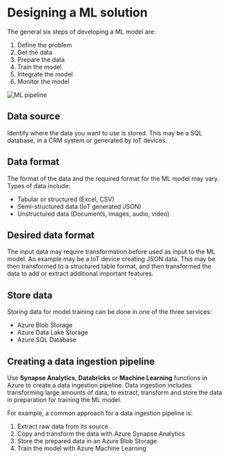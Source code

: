 # Designing a ML solution

The general six steps of developing a ML model are:

1. Define the problem
2. Get the data
3. Prepare the data
4. Train the model
5. Integrate the model
6. Monitor the model

![ML pipeline](ml-flow.png "Title")

## Data source

Identify where the data you want to use is stored. This may be a SQL database, in a CRM system or generated by IoT
devices.

## Data format

The format of the data and the required format for the ML model may vary. Types of data include:

- Tabular or structured (Excel, CSV)
- Semi-structured data (IoT generated JSON)
- Unstructured data (Documents, images, audio, video)

## Desired data format

The input data may require transformation before used as input to the ML model.
An example may be a IoT device creating JSON data. This may be then transformed to a structured table format, and then
transformed the data to add or extract additional important features.

## Store data

Storing data for model training can be done in one of the three services:

- Azure Blob Storage
- Azure Data Lake Storage
- Azure SQL Database

## Creating a data ingestion pipeline

Use **Synapse Analytics**, **Databricks** or **Machine Learning** functions in Azure to create a data ingestion
pipeline. Data ingestion includes transforming large amounts of data, to extract, transform and store the data in
preparation for training the ML model.

For example, a common approach for a data ingestion pipeline is:

1. Extract raw data from its source
2. Copy and transform the data with Azure Synapse Analytics
3. Store the prepared data in an Azure Blob Storage
4. Train the model with Azure Machine Learning



